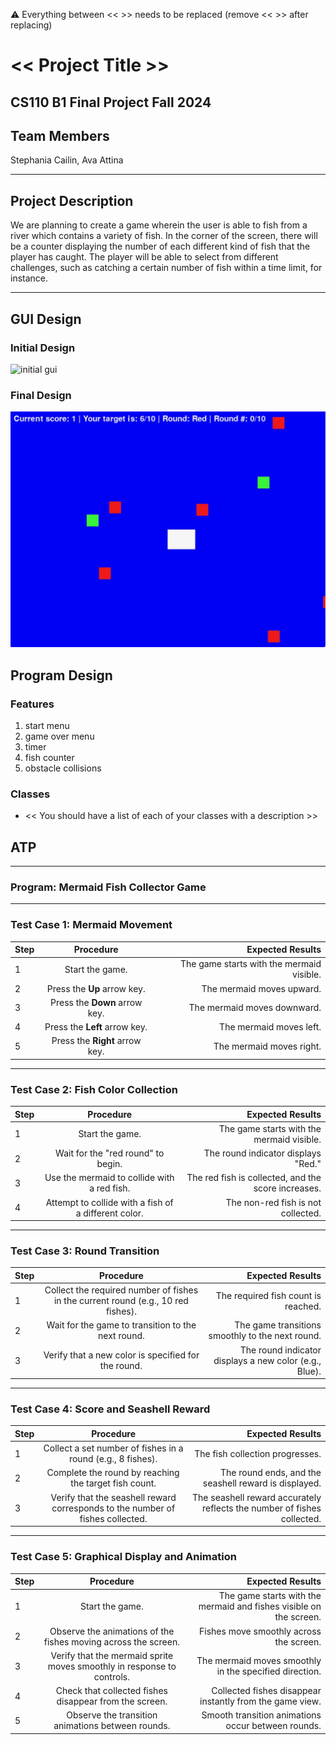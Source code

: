 
:warning: Everything between << >> needs to be replaced (remove << >> after replacing)

# << Project Title >>
## CS110 B1 Final Project Fall 2024

## Team Members

Stephania Cailin, Ava Attina

***

## Project Description

We are planning to create a game wherein the user is able to fish from a river which contains a variety of fish. In the corner of the screen, there will be a counter displaying the number of each different kind of fish that the player has caught. The player will be able to select from different challenges, such as catching a certain number of fish within a time limit, for instance.

***    

## GUI Design

### Initial Design

![initial gui](assets/gui.jpg)

### Final Design

![final gui](assets/finalgui.jpg)

## Program Design

### Features

1. start menu
2. game over menu
3. timer
4. fish counter
5. obstacle collisions

### Classes

- << You should have a list of each of your classes with a description >>

## ATP

---

### Program: Mermaid Fish Collector Game 

---

### Test Case 1: Mermaid Movement  

| Step |              Procedure              |                Expected Results                 |
|------|:-----------------------------------:|-----------------------------------------------:|
|  1   | Start the game.                       | The game starts with the mermaid visible.       |
|  2   | Press the **Up** arrow key.           | The mermaid moves upward.                       |
|  3   | Press the **Down** arrow key.         | The mermaid moves downward.                     |
|  4   | Press the **Left** arrow key.         | The mermaid moves left.                         |
|  5   | Press the **Right** arrow key.        | The mermaid moves right.                        |

---

### **Test Case 2: Fish Color Collection**  

| Step |              Procedure              |                Expected Results                 |
|------|:-----------------------------------:|-----------------------------------------------:|
|  1   | Start the game.                      | The game starts with the mermaid visible.       |
|  2   | Wait for the "red round" to begin.    | The round indicator displays "Red."             |
|  3   | Use the mermaid to collide with a red fish. | The red fish is collected, and the score increases. |
|  4   | Attempt to collide with a fish of a different color. | The non-red fish is not collected.           |

---

### **Test Case 3: Round Transition**  

| Step |              Procedure              |                Expected Results                 |
|------|:-----------------------------------:|-----------------------------------------------:|
|  1   | Collect the required number of fishes in the current round (e.g., 10 red fishes). | The required fish count is reached.             |
|  2   | Wait for the game to transition to the next round. | The game transitions smoothly to the next round. |
|  3   | Verify that a new color is specified for the round. | The round indicator displays a new color (e.g., Blue). |

---

### **Test Case 4: Score and Seashell Reward**  

| Step |              Procedure              |                Expected Results                 |
|------|:-----------------------------------:|-----------------------------------------------:|
|  1   | Collect a set number of fishes in a round (e.g., 8 fishes). | The fish collection progresses.                 |
|  2   | Complete the round by reaching the target fish count. | The round ends, and the seashell reward is displayed. |
|  3   | Verify that the seashell reward corresponds to the number of fishes collected. | The seashell reward accurately reflects the number of fishes collected. |

---

### **Test Case 5: Graphical Display and Animation**  

| Step |              Procedure              |                Expected Results                 |
|------|:-----------------------------------:|-----------------------------------------------:|
|  1   | Start the game.                      | The game starts with the mermaid and fishes visible on the screen. |
|  2   | Observe the animations of the fishes moving across the screen. | Fishes move smoothly across the screen.         |
|  3   | Verify that the mermaid sprite moves smoothly in response to controls. | The mermaid moves smoothly in the specified direction. |
|  4   | Check that collected fishes disappear from the screen. | Collected fishes disappear instantly from the game view. |
|  5   | Observe the transition animations between rounds. | Smooth transition animations occur between rounds. | 
